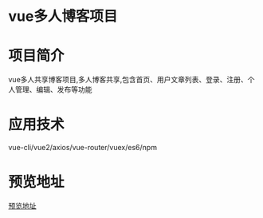 # vue多人博客项目

# 项目简介
  vue多人共享博客项目,多人博客共享,包含首页、用户文章列表、登录、注册、个人管理、编辑、发布等功能

# 应用技术
  
  vue-cli/vue2/axios/vue-router/vuex/es6/npm
  
 # 预览地址
   [预览地址](https://websnowdrop.github.io/vue-blog/#/)
  
  
  
